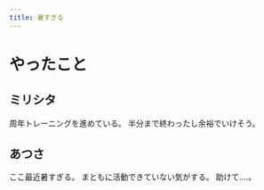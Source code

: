```yaml
---
title: 暑すぎる
---
```


# やったこと

## ミリシタ

周年トレーニングを進めている。
半分まで終わったし余裕でいけそう。

## あつさ

ここ最近暑すぎる。
まともに活動できていない気がする。
助けて‥‥。
